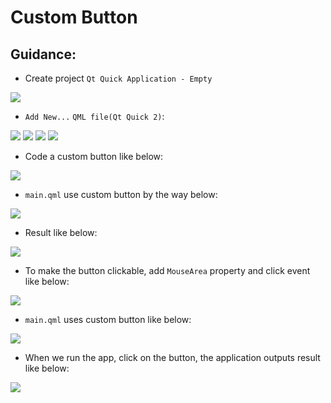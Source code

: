 # Custom Button

## Guidance:
 - Create project `Qt Quick Application - Empty`

![](photos/01.png)

 - `Add New...`  `QML file(Qt Quick 2)`:

![](photos/02.png)
![](photos/03.png)
![](photos/04.png)
![](photos/05.png)

 - Code a custom button like below:

![](photos/06.png)

 - `main.qml` use custom button by the way below:

![](photos/07.png)

 - Result like below:

![](photos/08.png)

 - To make the button clickable, add `MouseArea` property and click event like below:

![](photos/09.png)

 - `main.qml` uses custom button like below:

![](photos/10.png)

 - When we run the app, click on the button, the application outputs result like below:

![](photos/11.png)


